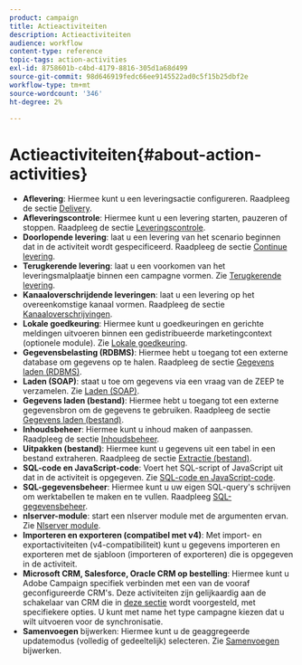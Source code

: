 ```yaml
---
product: campaign
title: Actieactiviteiten
description: Actieactiviteiten
audience: workflow
content-type: reference
topic-tags: action-activities
exl-id: 8758601b-c4bd-4179-8816-305d1a68d499
source-git-commit: 98d646919fedc66ee9145522ad0c5f15b25dbf2e
workflow-type: tm+mt
source-wordcount: '346'
ht-degree: 2%

---
```


# Actieactiviteiten{#about-action-activities}

* **Aflevering**: Hiermee kunt u een leveringsactie configureren. Raadpleeg de sectie [Delivery](../../workflow/using/delivery.md).
* **Afleveringscontrole**: Hiermee kunt u een levering starten, pauzeren of stoppen. Raadpleeg de sectie [Leveringscontrole](../../workflow/using/delivery-control.md).
* **Doorlopende levering**: laat u een levering van het scenario beginnen dat in de activiteit wordt gespecificeerd. Raadpleeg de sectie [Continue levering](../../workflow/using/continuous-delivery.md).
* **Terugkerende levering**: laat u een voorkomen van het leveringsmalplaatje binnen een campagne vormen. Zie [Terugkerende levering](../../workflow/using/recurring-delivery.md).
* **Kanaaloverschrijdende leveringen**: laat u een levering op het overeenkomstige kanaal vormen. Raadpleeg de sectie [Kanaaloverschrijvingen](../../workflow/using/cross-channel-deliveries.md).
* **Lokale goedkeuring**: Hiermee kunt u goedkeuringen en gerichte meldingen uitvoeren binnen een gedistribueerde marketingcontext (optionele module). Zie [Lokale goedkeuring](../../workflow/using/local-approval.md).
* **Gegevensbelasting (RDBMS)**: Hiermee hebt u toegang tot een externe database om gegevens op te halen. Raadpleeg de sectie [Gegevens laden (RDBMS)](../../workflow/using/data-loading--rdbms-.md).
* **Laden (SOAP)**: staat u toe om gegevens via een vraag van de ZEEP te verzamelen. Zie [Laden (SOAP)](../../workflow/using/loading--soap-.md).
* **Gegevens laden (bestand)**: Hiermee hebt u toegang tot een externe gegevensbron om de gegevens te gebruiken. Raadpleeg de sectie [Gegevens laden (bestand)](../../workflow/using/data-loading--file-.md).
* **Inhoudsbeheer**: Hiermee kunt u inhoud maken of aanpassen. Raadpleeg de sectie [Inhoudsbeheer](../../workflow/using/content-management.md).
* **Uitpakken (bestand)**: Hiermee kunt u gegevens uit een tabel in een bestand extraheren. Raadpleeg de sectie [Extractie (bestand)](../../workflow/using/extraction--file-.md).
* **SQL-code en JavaScript-code**: Voert het SQL-script of JavaScript uit dat in de activiteit is opgegeven. Zie [SQL-code en JavaScript-code](../../workflow/using/sql-code-and-javascript-code.md).
* **SQL-gegevensbeheer**: Hiermee kunt u uw eigen SQL-query&#39;s schrijven om werktabellen te maken en te vullen. Raadpleeg [SQL-gegevensbeheer](../../workflow/using/sql-data-management.md).
* **nlserver-module**: start een nlserver module met de argumenten ervan. Zie [Nlserver module](../../workflow/using/nlserver-module.md).
* **Importeren en exporteren (compatibel met v4)**: Met import- en exportactiviteiten (v4-compatibiliteit) kunt u gegevens importeren en exporteren met de sjabloon (importeren of exporteren) die is opgegeven in de activiteit.
* **Microsoft CRM, Salesforce, Oracle CRM op bestelling**: Hiermee kunt u Adobe Campaign specifiek verbinden met een van de vooraf geconfigureerde CRM&#39;s. Deze activiteiten zijn gelijkaardig aan de schakelaar van CRM die in [deze sectie](../../workflow/using/crm-connector.md) wordt voorgesteld, met specifiekere opties. U kunt met name het type campagne kiezen dat u wilt uitvoeren voor de synchronisatie.
* **Samenvoegen** bijwerken: Hiermee kunt u de geaggregeerde updatemodus (volledig of gedeeltelijk) selecteren. Zie [Samenvoegen](../../workflow/using/update-aggregate.md) bijwerken.
